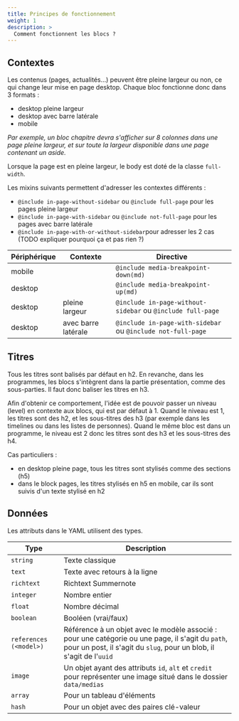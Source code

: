 ```yaml
---
title: Principes de fonctionnement
weight: 1
description: >
  Comment fonctionnent les blocs ?
---
```


## Contextes

Les contenus (pages, actualités...) peuvent être pleine largeur ou non, ce qui change leur mise en page desktop.
Chaque bloc fonctionne donc dans 3 formats :
- desktop pleine largeur
- desktop avec barre latérale
- mobile

*Par exemple, un bloc chapitre devra s'afficher sur 8 colonnes dans une page pleine largeur, et sur toute la largeur disponible dans une page contenant un aside.*


Lorsque la page est en pleine largeur, le body est doté de la classe `full-width`.

Les mixins suivants permettent d'adresser les contextes différents :
- `@include in-page-without-sidebar` ou `@include full-page` pour les pages pleine largeur
- `@include in-page-with-sidebar` ou `@include not-full-page` pour les pages avec barre latérale
- `@include in-page-with-or-without-sidebar`pour adresser les 2 cas (TODO expliquer pourquoi ça et pas rien ?)

| Périphérique | Contexte | Directive
|-|-|-
| mobile | | `@include media-breakpoint-down(md)`
| desktop | | `@include media-breakpoint-up(md)`
| desktop | pleine largeur | `@include in-page-without-sidebar` ou `@include full-page`
| desktop | avec barre latérale | `@include in-page-with-sidebar` ou `@include not-full-page`

## Titres

Tous les titres sont balisés par défaut en h2. 
En revanche, dans les programmes, les blocs s'intègrent dans la partie présentation, comme des sous-parties.
Il faut donc baliser les titres en h3.

Afin d'obtenir ce comportement, l'idée est de pouvoir passer un niveau (level) en contexte aux blocs, qui est par défaut à 1.
Quand le niveau est 1, les titres sont des h2, et les sous-titres des h3 (par exemple dans les timelines ou dans les listes de personnes).
Quand le même bloc est dans un programme, le niveau est 2 donc les titres sont des h3 et les sous-titres des h4.


Cas particuliers : 
- en desktop pleine page, tous les titres sont stylisés comme des sections (h5)
- dans le block pages, les titres stylisés en h5 en mobile, car ils sont suivis d'un texte stylisé en h2

## Données

Les attributs dans le YAML utilisent des types.


| Type | Description
|-|-
| `string` | Texte classique
| `text` | Texte avec retours à la ligne
| `richtext` | Richtext Summernote
| `integer` | Nombre entier
| `float` | Nombre décimal
| `boolean` | Booléen (vrai/faux)
| `references (<model>)` | Référence à un objet avec le modèle associé : pour une catégorie ou une page, il s'agit du `path`, pour un post, il s'agit du `slug`, pour un blob, il s'agit de l'`uuid`
| `image` | Un objet ayant des attributs `id`, `alt` et `credit` pour représenter une image situé dans le dossier `data/medias`
| `array` | Pour un tableau d'éléments
| `hash` | Pour un objet avec des paires clé-valeur

